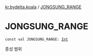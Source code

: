 [kr.bydelta.koala](index.md) / [JONGSUNG_RANGE](./-j-o-n-g-s-u-n-g_-r-a-n-g-e.md)

# JONGSUNG_RANGE

`const val JONGSUNG_RANGE: `[`Int`](https://kotlinlang.org/api/latest/jvm/stdlib/kotlin/-int/index.html)

종성 범위

